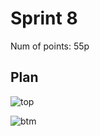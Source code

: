 

# Sprint 8

Num of points: 55p

## Plan

![top](/Users/sanderhurlen/GitHub/bachelor/org/sprints/sprint_8/top.png)



![btm](/Users/sanderhurlen/GitHub/bachelor/org/sprints/sprint_8/btm.png)